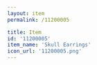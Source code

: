 ```yaml
---
layout: item
permalink: /11200005

title: Item
id: '11200005'
item_name: 'Skull Earrings'
icon_url: '11200005.png'
---
```


